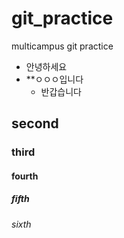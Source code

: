 # git_practice
multicampus git practice

- 안녕하세요
- **ㅇㅇㅇ입니다
  - 반갑습니다

## second
### third
#### fourth
##### fifth
###### sixth
